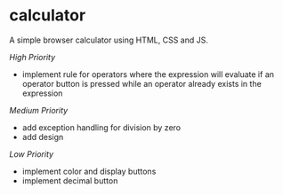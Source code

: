 # calculator
A simple browser calculator using HTML, CSS and JS. 

<TODO>

*High Priority*
- implement rule for operators where the expression will evaluate if an operator button is pressed while an operator already exists in the expression

*Medium Priority*
- add exception handling for division by zero
- add design

*Low Priority*
- implement color and display buttons
- implement decimal button